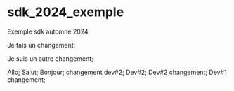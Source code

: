 # sdk_2024_exemple
Exemple sdk automne 2024

Je fais un changement;

Je suis un autre changement;

Allo;
Salut;
Bonjour;
changement dev#2;
Dev#2;
Dev#2 changement;
Dev#1 changement;

